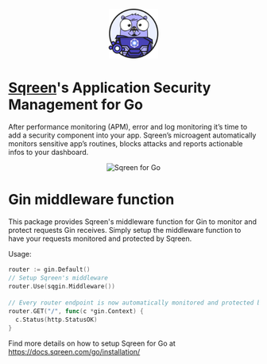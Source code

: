 <p align="center">
<img width="20%" src="/doc/images/sqreen-gopher.png" alt="Sqreen for Go" title="Sqreen for Go" />
</p>

# [Sqreen](https://www.sqreen.com/)'s Application Security Management for Go

After performance monitoring (APM), error and log monitoring it’s time to add a
security component into your app. Sqreen’s microagent automatically monitors
sensitive app’s routines, blocks attacks and reports actionable infos to your
dashboard.

<p align="center">
<img width="80%" src="https://sqreen-assets.s3-eu-west-1.amazonaws.com/miscellaneous/dashboard.gif" alt="Sqreen for Go" title="Sqreen for Go" />
</p>

# Gin middleware function

This package provides Sqreen's middleware function for Gin to monitor and
protect requests Gin receives. Simply setup the middleware function to have your
requests monitored and protected by Sqreen.

Usage:

```go
router := gin.Default()
// Setup Sqreen's middleware
router.Use(sqgin.Middleware())

// Every router endpoint is now automatically monitored and protected by Sqreen
router.GET("/", func(c *gin.Context) {
  c.Status(http.StatusOK)
}
```

Find more details on how to setup Sqreen for Go at
<https://docs.sqreen.com/go/installation/>